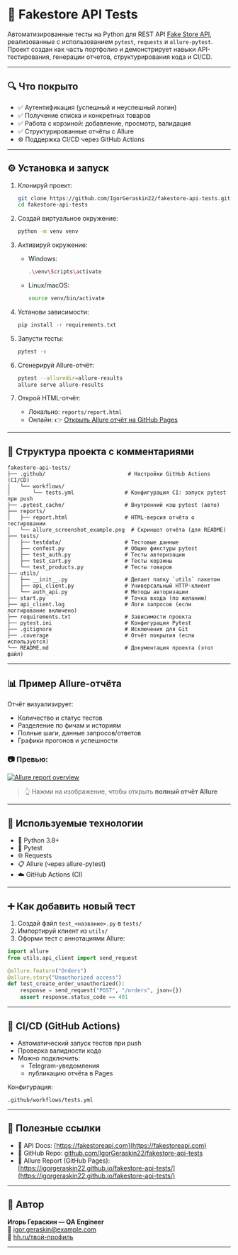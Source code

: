 # 🛒 Fakestore API Tests

Автоматизированные тесты на Python для REST API [Fake Store API](https://fakestoreapi.com), реализованные с использованием `pytest`, `requests` и `allure-pytest`. Проект создан как часть портфолио и демонстрирует навыки API-тестирования, генерации отчетов, структурирования кода и CI/CD.

---

## 🔍 Что покрыто

- ✅ Аутентификация (успешный и неуспешный логин)
- ✅ Получение списка и конкретных товаров
- ✅ Работа с корзиной: добавление, просмотр, валидация
- ✅ Структурированные отчёты с Allure
- ⚙️ Поддержка CI/CD через GitHub Actions

---

## ⚙️ Установка и запуск

1. Клонируй проект:
   ```bash
   git clone https://github.com/IgorGeraskin22/fakestore-api-tests.git
   cd fakestore-api-tests
   ```

2. Создай виртуальное окружение:
   ```bash
   python -m venv venv
   ```

3. Активируй окружение:
   - Windows:
     ```bash
     .\venv\Scripts\activate
     ```
   - Linux/macOS:
     ```bash
     source venv/bin/activate
     ```

4. Установи зависимости:
   ```bash
   pip install -r requirements.txt
   ```

5. Запусти тесты:
   ```bash
   pytest -v
   ```

6. Сгенерируй Allure-отчёт:
   ```bash
   pytest --alluredir=allure-results
   allure serve allure-results
   ```

7. Открой HTML-отчёт:
   - Локально: `reports/report.html`
   - Онлайн: 👉 [Открыть Allure отчёт на GitHub Pages](https://igorgeraskin22.github.io/fakestore-api-tests/)

---

## 📂 Структура проекта с комментариями

```text
fakestore-api-tests/
├── .github/                          # Настройки GitHub Actions (CI/CD)
│   └── workflows/
│       └── tests.yml                # Конфигурация CI: запуск pytest при push
├── .pytest_cache/                   # Внутренний кэш pytest (авто)
├── reports/
│   ├── report.html                  # HTML-версия отчёта о тестировании
│   └── allure_screenshot_example.png  # Скриншот отчёта (для README)
├── tests/
│   ├── testdata/                    # Тестовые данные
│   ├── confest.py                   # Общие фикстуры pytest
│   ├── test_auth.py                 # Тесты авторизации
│   ├── test_cart.py                 # Тесты корзины
│   └── test_products.py             # Тесты товаров
├── utils/
│   ├── __init__.py                  # Делает папку `utils` пакетом
│   ├── api_client.py                # Универсальный HTTP-клиент
│   └── auth_api.py                  # Методы авторизации
├── start.py                         # Точка входа (по желанию)
├── api_client.log                   # Логи запросов (если логгирование включено)
├── requirements.txt                 # Зависимости проекта
├── pytest.ini                       # Конфигурация Pytest
├── .gitignore                       # Исключения для Git
├── .coverage                        # Отчёт покрытия (если используется)
└── README.md                        # Документация проекта (этот файл)
```

---

## 📊 Пример Allure-отчёта

Отчёт визуализирует:

- Количество и статус тестов
- Разделение по фичам и историям
- Полные шаги, данные запросов/ответов
- Графики прогонов и успешности

### 📷 Превью:

[![Allure report overview](https://raw.githubusercontent.com/IgorGeraskin22/fakestore-api-tests/main/reports/allure_screenshot_example.png)](https://igorgeraskin22.github.io/fakestore-api-tests/)

> 👆 Нажми на изображение, чтобы открыть **полный отчёт Allure**

---

## 🧰 Используемые технологии

- 🐍 Python 3.8+
- 🧪 Pytest
- 🌐 Requests
- 📋 Allure (через allure-pytest)
- ☁️ GitHub Actions (CI)

---

## ➕ Как добавить новый тест

1. Создай файл `test_<название>.py` в `tests/`
2. Импортируй клиент из `utils/`
3. Оформи тест с аннотациями Allure:

```python
import allure
from utils.api_client import send_request

@allure.feature("Orders")
@allure.story("Unauthorized access")
def test_create_order_unauthorized():
    response = send_request("POST", "/orders", json={})
    assert response.status_code == 401
```

---

## 🔄 CI/CD (GitHub Actions)

- Автоматический запуск тестов при push
- Проверка валидности кода
- Можно подключить:
  - Telegram-уведомления
  - публикацию отчёта в Pages

Конфигурация:
```
.github/workflows/tests.yml
```

---

## 🔗 Полезные ссылки

- 🔹 API Docs: [https://fakestoreapi.com](https://fakestoreapi.com)
- 🔹 GitHub Repo: [github.com/IgorGeraskin22/fakestore-api-tests](https://github.com/IgorGeraskin22/fakestore-api-tests)
- 🔹 Allure Report (GitHub Pages): [https://igorgeraskin22.github.io/fakestore-api-tests/](https://igorgeraskin22.github.io/fakestore-api-tests/)

---

## 👤 Автор

**Игорь Гераскин — QA Engineer**  
📧 igor.geraskin@example.com  
💼 [hh.ru/твой-профиль](https://hh.ru)

---
